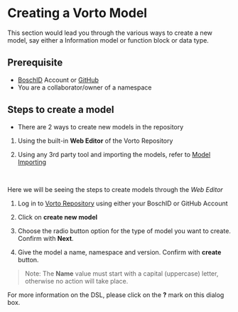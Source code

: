 # Creating a Vorto Model

This section would lead you through the various ways to create a new model, say either a Information model or function block or data type.

## Prerequisite 

* [BoschID](https://accounts.bosch-iot-suite.com/) Account or [GitHub](https://github.com/) 
* You are a collaborator/owner of a namespace

## Steps to create a model

* There are 2 ways to create new models in the repository

1. Using the built-in **Web Editor** of the Vorto Repository

2. Using any 3rd party tool and importing the models, refer to [Model Importing](import_model.md)

<br />

Here we will be seeing the steps to create models through the _Web Editor_

1. Log in to [Vorto Repository](https://vorto.eclipseprojects.io) using either your BoschID or GitHub Account

2. Click on **create new model**

3. Choose the radio button option for the type of model you want to create. Confirm with **Next**.

4. Give the model a name, namespace and version. Confirm with **create** button.

> Note: The **Name** value must start with a capital (uppercase) letter, otherwise no action will take place.

For more information on the DSL, please click on the **?** mark on this dialog box.

